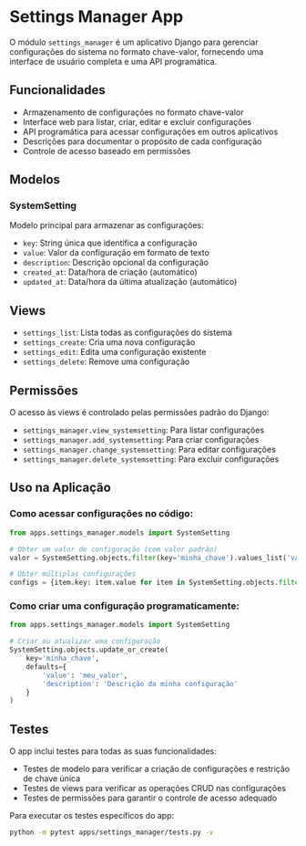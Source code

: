 # Settings Manager App

O módulo `settings_manager` é um aplicativo Django para gerenciar configurações do sistema no formato chave-valor, fornecendo uma interface de usuário completa e uma API programática.

## Funcionalidades

- Armazenamento de configurações no formato chave-valor
- Interface web para listar, criar, editar e excluir configurações
- API programática para acessar configurações em outros aplicativos
- Descrições para documentar o propósito de cada configuração
- Controle de acesso baseado em permissões

## Modelos

### SystemSetting

Modelo principal para armazenar as configurações:

- `key`: String única que identifica a configuração
- `value`: Valor da configuração em formato de texto
- `description`: Descrição opcional da configuração
- `created_at`: Data/hora de criação (automático)
- `updated_at`: Data/hora da última atualização (automático)

## Views

- `settings_list`: Lista todas as configurações do sistema
- `settings_create`: Cria uma nova configuração
- `settings_edit`: Edita uma configuração existente
- `settings_delete`: Remove uma configuração

## Permissões

O acesso às views é controlado pelas permissões padrão do Django:

- `settings_manager.view_systemsetting`: Para listar configurações
- `settings_manager.add_systemsetting`: Para criar configurações
- `settings_manager.change_systemsetting`: Para editar configurações
- `settings_manager.delete_systemsetting`: Para excluir configurações

## Uso na Aplicação

### Como acessar configurações no código:

```python
from apps.settings_manager.models import SystemSetting

# Obter um valor de configuração (com valor padrão)
valor = SystemSetting.objects.filter(key='minha_chave').values_list('value', flat=True).first() or 'valor_padrao'

# Obter múltiplas configurações
configs = {item.key: item.value for item in SystemSetting.objects.filter(key__startswith='prefixo_')}
```

### Como criar uma configuração programaticamente:

```python
from apps.settings_manager.models import SystemSetting

# Criar ou atualizar uma configuração
SystemSetting.objects.update_or_create(
    key='minha_chave',
    defaults={
        'value': 'meu_valor',
        'description': 'Descrição da minha configuração'
    }
)
```

## Testes

O app inclui testes para todas as suas funcionalidades:

- Testes de modelo para verificar a criação de configurações e restrição de chave única
- Testes de views para verificar as operações CRUD nas configurações
- Testes de permissões para garantir o controle de acesso adequado

Para executar os testes específicos do app:

```bash
python -m pytest apps/settings_manager/tests.py -v
```